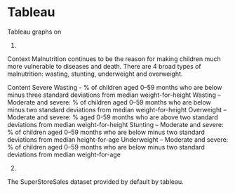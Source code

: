 # Tableau

Tableau graphs on 

1.

Context
Malnutrition continues to be the reason for making children much more vulnerable to diseases and death.
There are 4 broad types of malnutrition: wasting, stunting, underweight and overweight.

Content
Severe Wasting - % of children aged 0–59 months who are below minus three standard deviations from median weight-for-height
Wasting – Moderate and severe: % of children aged 0–59 months who are below minus two standard deviations from median weight-for-height
Overweight – Moderate and severe: % aged 0-59 months who are above two standard deviations from median weight-for-height
Stunting – Moderate and severe: % of children aged 0–59 months who are below minus two standard deviations from median height-for-age
Underweight – Moderate and severe: % of children aged 0–59 months who are below minus two standard deviations from median weight-for-age


2.

The SuperStoreSales dataset provided by default by tableau.

